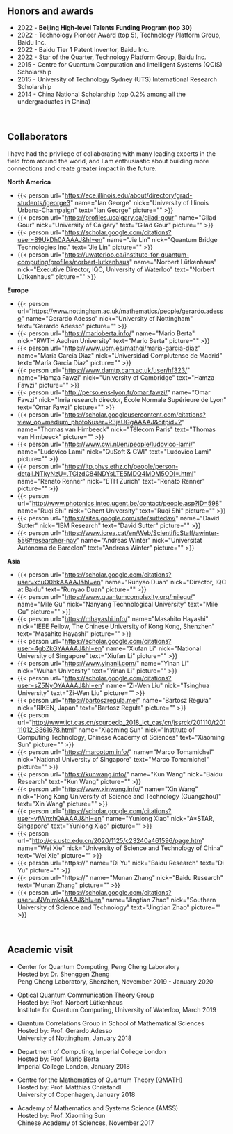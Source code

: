 # 



# 


<br>

## Honors and awards

- 2022 - **Beijing High-level Talents Funding Program (top 30)**
- 2022 - Technology Pioneer Award (top 5), Technology Platform Group, Baidu Inc.
- 2022 - Baidu Tier 1 Patent Inventor, Baidu Inc.
- 2022 - Star of the Quarter, Technology Platform Group, Baidu Inc.
- 2015 - Centre for Quantum Computation and Intelligent Systems (QCIS) Scholarship
- 2015 - University of Technology Sydney (UTS) International Research Scholarship
- 2014 - China National Scholarship (top 0.2% among all the undergraduates in China)

<br>

## Collaborators

I have had the privilege of collaborating with many leading experts in the field from around the world, and I am enthusiastic about building more connections and create greater impact in the future.


**North America**

  - {{< person url="https://ece.illinois.edu/about/directory/grad-students/igeorge3" name="Ian George" nick="University of Illinois Urbana-Champaign" text="Ian George" picture="" >}}
  - {{< person url="https://profiles.ucalgary.ca/gilad-gour" name="Gilad Gour" nick="University of Calgary" text="Gilad Gour" picture="" >}}
  - {{< person url="https://scholar.google.com/citations?user=89UkDh0AAAAJ&hl=en" name="Jie Lin" nick="Quantum Bridge Technologies Inc." text="Jie Lin" picture="" >}}
  - {{< person url="https://uwaterloo.ca/institute-for-quantum-computing/profiles/norbert-lutkenhaus" name="Norbert Lütkenhaus" nick="Executive Director, IQC, University of Waterloo" text="Norbert Lütkenhaus" picture="" >}}


**Europe**

  - {{< person url="https://www.nottingham.ac.uk/mathematics/people/gerardo.adesso" name="Gerardo Adesso" nick="University of Nottingham" text="Gerardo Adesso" picture="" >}}
  - {{< person url="https://marioberta.info/" name="Mario Berta" nick="RWTH Aachen University" text="Mario Berta" picture="" >}}
  - {{< person url="https://www.ucm.es/mathqi/maria-garcia-diaz" name="María García Díaz" nick="Universidad Complutense de Madrid" text="María García Díaz" picture="" >}}
  - {{< person url="https://www.damtp.cam.ac.uk/user/hf323/" name="Hamza Fawzi" nick="University of Cambridge" text="Hamza Fawzi" picture="" >}}
  - {{< person url="http://perso.ens-lyon.fr/omar.fawzi/" name="Omar Fawzi" nick="Inria research director, École Normale Supérieure de Lyon" text="Omar Fawzi" picture="" >}}
  - {{< person url="https://scholar.googleusercontent.com/citations?view_op=medium_photo&user=R3jaUGgAAAAJ&citpid=2" name="Thomas van Himbeeck" nick="Télécom Paris" text="Thomas van Himbeeck" picture="" >}}
  - {{< person url="https://www.cwi.nl/en/people/ludovico-lami/" name="Ludovico Lami" nick="QuSoft & CWI" text="Ludovico Lami" picture="" >}}
  - {{< person url="https://itp.phys.ethz.ch/people/person-detail.NTkyNzU=.TGlzdC84NDYsLTE5MDQ4MDM5ODI=.html" name="Renato Renner" nick="ETH Zurich" text="Renato Renner" picture="" >}}
  - {{< person url="http://www.photonics.intec.ugent.be/contact/people.asp?ID=598" name="Ruqi Shi" nick="Ghent University" text="Ruqi Shi" picture="" >}}
  - {{< person url="https://sites.google.com/site/suttedav/" name="David Sutter" nick="IBM Research" text="David Sutter" picture="" >}}
  - {{< person url="https://www.icrea.cat/en/Web/ScientificStaff/awinter-556#researcher-nav" name="Andreas Winter" nick="Universitat Autònoma de Barcelon" text="Andreas Winter" picture="" >}}


**Asia**

  - {{< person url="https://scholar.google.com/citations?user=xcuO0hkAAAAJ&hl=en" name="Runyao Duan" nick="Director, IQC at Baidu" text="Runyao Duan" picture="" >}}
  - {{< person url="https://www.quantumcomplexity.org/milegu/" name="Mile Gu" nick="Nanyang Technological University" text="Mile Gu" picture="" >}}
  - {{< person url="https://mhayashi.info/" name="Masahito Hayashi" nick="IEEE Fellow, The Chinese University of Kong Kong, Shenzhen" text="Masahito Hayashi" picture="" >}}
  - {{< person url="https://scholar.google.com/citations?user=4gbZkGYAAAAJ&hl=en" name="Xiufan Li" nick="National University of Singapore" text="Xiufan Li" picture="" >}}
  - {{< person url="https://www.yinanli.com/" name="Yinan Li" nick="Wuhan University" text="Yinan Li" picture="" >}}
  - {{< person url="https://scholar.google.com/citations?user=sZ5NyOYAAAAJ&hl=en" name="Zi-Wen Liu" nick="Tsinghua University" text="Zi-Wen Liu" picture="" >}}
  - {{< person url="https://bartoszregula.me/" name="Bartosz Reguła" nick="RIKEN, Japan" text="Bartosz Reguła" picture="" >}}
  - {{< person url="http://www.ict.cas.cn/sourcedb_2018_ict_cas/cn/jssrck/201110/t20111012_3361678.html" name="Xiaoming Sun" nick="Institute of Computing Technology, Chinese Academy of Sciences" text="Xiaoming Sun" picture="" >}}
  - {{< person url="https://marcotom.info/" name="Marco Tomamichel" nick="National University of Singapore" text="Marco Tomamichel" picture="" >}}
 - {{< person url="https://kunwang.info/" name="Kun Wang" nick="Baidu Research" text="Kun Wang" picture="" >}}
  - {{< person url="https://www.xinwang.info/" name="Xin Wang" nick="Hong Kong University of Science and Technology (Guangzhou)" text="Xin Wang" picture="" >}}
  - {{< person url="https://scholar.google.com/citations?user=vfWnxhQAAAAJ&hl=en" name="Yunlong Xiao" nick="A*STAR, Singapore" text="Yunlong Xiao" picture="" >}}
  - {{< person url="http://cs.ustc.edu.cn/2020/1125/c23240a461596/page.htm" name="Wei Xie" nick="University of Science and Technology of China" text="Wei Xie" picture="" >}}
  - {{< person url="https://" name="Di Yu" nick="Baidu Research" text="Di Yu" picture="" >}}
  - {{< person url="https://" name="Munan Zhang" nick="Baidu Research" text="Munan Zhang" picture="" >}}
  - {{< person url="https://scholar.google.com/citations?user=uNVnimkAAAAJ&hl=en" name="Jingtian Zhao" nick="Southern University of Science and Technology" text="Jingtian Zhao" picture="" >}}


<br>

## Academic visit

- Center for Quantum Computing, Peng Cheng Laboratory\
Hosted by: Dr. Shenggen Zheng\
Peng Cheng Laboratory, Shenzhen, November 2019 - January 2020

- Optical Quantum Communication Theory Group\
Hosted by: Prof. Norbert Lütkenhaus\
Institute for Quantum Computing, University of Waterloo, March 2019

- Quantum Correlations Group in School of Mathematical Sciences\
Hosted by: Prof. Gerardo Adesso\
University of Nottingham, January 2018

- Department of Computing, Imperial College London\
Hosted by: Prof. Mario Berta\
Imperial College London, January 2018

- Centre for the Mathematics of Quantum Theory (QMATH)\
Hosted by: Prof. Matthias Christandl\
University of Copenhagen, January 2018

- Academy of Mathematics and Systems Science (AMSS)\
Hosted by: Prof. Xiaoming Sun\
Chinese Academy of Sciences, November 2017

